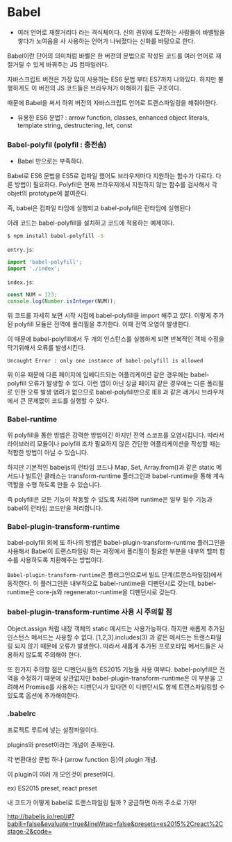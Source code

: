 # Babel
- 여러 언어로 재잘거리다 라는 격식체이다.
신의 권위에 도전하는 사람들이 바벨탑을 쌓다가 노여움을 사 사용하는 언어가 나눠졌다는 신화를 바탕으로 한다.

Babel이란 단어의 의미처럼 바벨은 한 버전의 문법으로 작성된 코드를 여러 언어로 재절거릴 수 있게 바꿔주는 JS 컴파일러다.

자바스크립트 버전은 가장 많이 사용하는 ES6 문법 부터 ES7까지 나와있다. 하지만 불행하게도 이 버전의 JS 코드들은 브라우저가 이해하기 힘든 구조이다.

때문에 Babel을 써서 하위 버전의 자바스크립트 언어로 트랜스파일링을 해줘야한다.

* 유용한 ES6 문법? : arrow function, classes, enhanced object literals, template string, destructering, let, const



### Babel-polyfil (polyfil : 충전솜)
- Babel 만으로는 부족하다.

Babel로 ES6 문법을 ES5로 컴파일 했어도 브라우저마다 지원하는 함수가 다르다. 다른 방법이 필요하다.
Polyfil은 현재 브라우저에서 지원하지 않는 함수를 검사해서 각 objet의 prototype에 붙여준다.

즉, babel은 컴파일 타임에 실행되고 babel-polyfil은 런타임에 실행된다

아래 코드는 babel-polyfill을 설치하고 코드에 적용하는 예제이다.

```bash
$ npm install babel-polyfill -S
```

`entry.js`:
```javascript
import 'babel-polyfill';
import './index';
```

`index.js`:
```javascript
const NUM = 123;
console.log(Number.isInteger(NUM));
```

위 코드를 자세히 보면 시작 시점에 babel-polyfill을 import 해주고 있다. 이렇게 추가된 polyfill 모듈은 전역에 폴리필을 추가한다. 이때 전역 오염이 발생한다.

이 때문에 babel-polyfill에서 두 개의 인스턴스를 실행하게 되면 반복적인 객체 수정을 막기위해서 오류를 발생시킨다.

```
Uncaught Error : only one instance of babel-polyfill is allowed
```

위 이유 때문에 다른 페이지에 임베디드되는 어플리케이션 같은 경우에는 babel-polyfill 오류가 발생할 수 있다. 이런 앱이 아닌 싱글 페이지 같은 경우에는 다른 폴리필로 인한 오류 발생 염려가 없으므로 babel-polyfill만으로 IE8 과 같은 레거시 브라우저에서 큰 문제없이 코드를 실행할 수 있다.


### Babel-runtime
위 polyfill을 통한 방법은 강력한 방법이긴 하지만 전역 스코프를 오염시킵니다. 따라서 라이브러리 모듈이나 polyfill 조차 필요하지 않은 간단한 어플리케이션을 작성할 때는 적합한 방법이 아닐 수 있습니다.

하지만 기본적인 babeljs의 런타임 코드나 Map, Set, Array.from()과 같은 static 메서드나 빌트인 클래스는 transform-runtime 플러그인과 babel-runtime을 통해 계속 역할을 수행 하도록 만들 수 있습니다.

즉 polyfill은 모든 기능이 작동할 수 있도록 처리하며 runtime은 일부 필수 기능과 babel의 런타임 코드만을 처리합니다.


### Babel-plugin-transform-runtime
babel-polyfill 외에 또 하나의 방법은 babel-plugin-transform-runtime 플러그인을 사용해서 Babel이 트랜스파일링 하는 과정에서 폴리필이 필요한 부분을 내부의 헬퍼 함수를 사용하도록 치환해주는 방법이다.

`Babel-plugin-transform-runtime`은 플러그인으로써 빌드 단계(트랜스파일링)에서 동작한다. 이 플러그인은 내부적으로 babel-runtime을 디펜던시로 갖는데, babel-runtime은 core-js와 regenerator-runtime을 디펜던시로 갖는다.

### babel-plugin-transform-runtime 사용 시 주의할 점
Object.assign 처럼 내장 객체의 static 메서드는 사용가능하다.
하지만 새롭게 추가된 인스턴스 메서드는 사용할 수 없다. [1,2,3].includes(3) 과 같은 메서드는 트랜스파일링 되지 않기 때문에 오류가 발생한다. 따라서 새롭게 추가된 프로포타입 메서드들은 사용하지 않도록 주의해야 한다.

또 한가지 주의할 점은 디펜던시들의 ES2015 기능들 사용 여부다. babel-polyfill은 전역을 수정하기 때문에 상관없지만 babel-plugin-transform-runtime은 이 부분을 고려해서 Promise를 사용하는 디펜던시가 있다면 이 디펜던시도 함께 트랜스파일링할 수 있도록 옵션에 추가해야한다.




### .babelrc
프로젝트 루트에 넣는 설정파일이다.

plugins와 preset이라는 개념이 존재한다.

각 변환대상 문법 하나 (arrow function 등)이 plugin 개념.

이 plugin이 여러 개 모인것이 preset이다.

ex) ES2015 preset, react preset


내 코드가 어떻게 babel로 트랜스파일링 될까 ? 궁금하면 아래 주소로 가자!

http://babeljs.io/repl/#?babili=false&evaluate=true&lineWrap=false&presets=es2015%2Creact%2Cstage-2&code=
